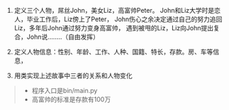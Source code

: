 1. 定义三个人物，屌丝John，美女Liz，高富帅Peter。
    John和Liz大学时是恋人，毕业工作后，Liz傍上了Peter，
    John伤心之余决定通过自己的努力追回Liz，多年后John通过努力变身高富帅，
    遇到被甩的Liz，Liz向John提出复合，John说……..（自由发挥）

2. 定义人物信息：性别、年龄、工作、人种、国籍、特长，存款。房、车等信息，

3. 用类实现上述故事中三者的关系和人物变化

> * 程序入口是bin/main.py
> * 高富帅的标准是存款有100万